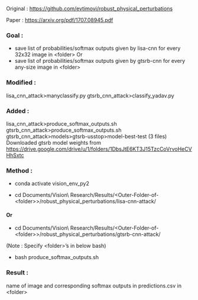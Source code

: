 Original : https://github.com/evtimovi/robust_physical_perturbations

Paper : https://arxiv.org/pdf/1707.08945.pdf

### Goal : 
* save list of probabilities/softmax outputs given by lisa-cnn for every 32x32 image in \<folder\>
Or
* save list of probabilities/softmax outputs given by gtsrb-cnn for every any-size image in \<folder\>

### Modified : 

lisa_cnn_attack>manyclassify.py
gtsrb_cnn_attack>classify_yadav.py

### Added :
 
lisa_cnn_attack>produce_softmax_outputs.sh
gtsrb_cnn_attack>produce_softmax_outputs.sh
gtsrb_cnn_attack>models>gtsrb-usstop>model-best-test (3 files)
Downloaded gtsrb model weights from https://drive.google.com/drive/u/1/folders/1DbsJtE6KT3J15TzcCoVrvoHeCVHhSxtc

### Method : 

* conda activate vision_env_py2

* cd Documents/Vision\ Research/Results/\<Outer-Folder-of-\<folder\>\>/robust_physical_perturbations/lisa-cnn-attack/
#### Or
* cd Documents/Vision\ Research/Results/\<Outer-Folder-of-\<folder\>\>/robust_physical_perturbations/gtsrb-cnn-attack/

(Note : Specify \<folder\>’s in below bash)

* bash produce_softmax_outputs.sh

### Result : 

name of image and corresponding softmax outputs in predictions.csv in \<folder\>


